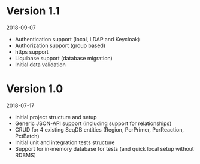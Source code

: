 # Version 1.1

2018-09-07

* Authentication support (local, LDAP and Keycloak)
* Authorization support (group based)
* https support
* Liquibase support (database migration)
* Initial data validation

# Version 1.0

2018-07-17

* Initial project structure and setup
* Generic JSON-API support (including support for relationships)
* CRUD for 4 existing SeqDB entities (Region, PcrPrimer, PcrReaction, PctBatch)
* Initial unit and integration tests structure
* Support for in-memory database for tests (and quick local setup without RDBMS)

